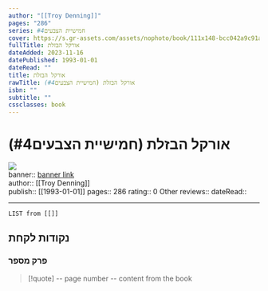 ```yaml
---
author: "[[Troy Denning]]"
pages: "286"
series: חמישיית הצבעים#4
cover: https://s.gr-assets.com/assets/nophoto/book/111x148-bcc042a9c91a29c1d680899eff700a03.png
fullTitle: אורקל הבזלת
dateAdded: 2023-11-16
datePublished: 1993-01-01
dateRead: ""
title: אורקל הבזלת
rawTitle: אורקל הבזלת (חמישיית הצבעים#4)
isbn: ""
subtitle: ""
cssclasses: book
---
```

# אורקל הבזלת (חמישיית הצבעים#4)

![](https:&#x2F;&#x2F;s.gr-assets.com&#x2F;assets&#x2F;nophoto&#x2F;book&#x2F;111x148-bcc042a9c91a29c1d680899eff700a03.png)  
banner:: [banner link](https:&#x2F;&#x2F;s.gr-assets.com&#x2F;assets&#x2F;nophoto&#x2F;book&#x2F;111x148-bcc042a9c91a29c1d680899eff700a03.png)  
author:: [[Troy Denning]]  
publish:: [[1993-01-01]]
pages:: 286
rating:: 0 
Other reviews:: 
dateRead:: 

<hr  style="clear:both"/>



```dataview
LIST from [[]]
```

## נקודות לקחת 

### פרק מספר
> [!quote] -- page number -- 
>  content from the book




```
